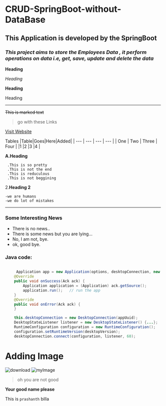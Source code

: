 # CRUD-SpringBoot-without-DataBase

## This Application is developed by the SpringBoot

### *This project aims to store the Employees Data , it perform operations on data i.e, get, save, update and delete the data*


**Heading**

*Heading*

__Heading__

Heading

____________


~~This is marked text~~


>go with these Links

[Visit Website](https://google.com "come on open it")


Tables
|Table|Goes|Here|Added|
| --- | --- | --- | --- |
| One | Two | Three | Four |
|1  |2  |3  |4  |


**A.Heading**

     .This is so pretty  
     .This is not the end  
     .This is reduculous  
     .This is not beggining  
  
2.**Heading 2**

    -we are humans
    -we do lot of mistakes
   
__________
### Some Interesting News

* There is no news..
* There is some news but you are lying...
* No, I am not, bye.
* ok, good bye.

### **Java code:**
```java

     Application app = new Application(options, desktopConnection, new AckListener() {
   	@Override
   	public void onSuccess(Ack ack) {
   		Application application = (Application) ack.getSource();
   		application.run();   // run the app
   	}
   	@Override
   	public void onError(Ack ack) {
   	}
```

   
   
```Java 
	this.desktopConnection = new DesktopConnection(appUuid);
	DesktopStateListener listener = new DesktopStateListener() {...};
	RuntimeConfiguration configuration = new RuntimeConfiguration();
	configuration.setRuntimeVersion(desktopVersion);
	desktopConnection.connect(configuration, listener, 60);
```
# Adding Image
![download](https://user-images.githubusercontent.com/85600714/126865932-2e06df48-e2a6-42a5-ae04-710718de48a5.png "Download")
![myImage](https://user-images.githubusercontent.com/85600714/126866032-164a4b1a-0543-40cf-a0f7-182b1d6ea3ef.jpg "Download")





>oh you are not good

**Your good name please**


This is `prashanth` billa

  

